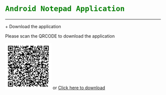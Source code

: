 <h1><code style="color: green">Android Notepad Application</code></h1>
<hr/>
+ Download the application
<p>Please scan the QRCODE to download the application</p>
<img width="150" src="notepadQRCODE.png" alt="QR Code Loading..."/>
or
<a href="https://github.com/uxairishere/Notepad-Android/raw/main/app-debug.apk">Click here to download</a>